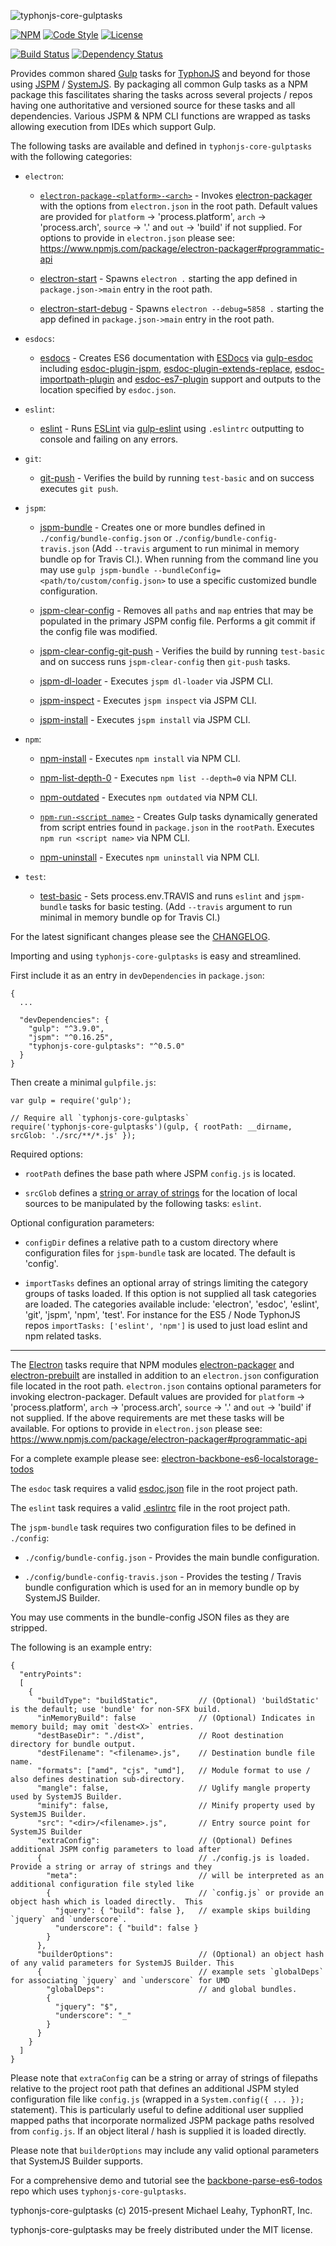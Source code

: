 ![typhonjs-core-gulptasks](http://i.imgur.com/KqIyNtd.png)

[![NPM](https://img.shields.io/npm/v/typhonjs-core-gulptasks.svg?label=npm)](https://www.npmjs.com/package/typhonjs-core-gulptasks)
[![Code Style](https://img.shields.io/badge/code%20style-allman-yellowgreen.svg?style=flat)](https://en.wikipedia.org/wiki/Indent_style#Allman_style)
[![License](https://img.shields.io/badge/license-MIT-yellowgreen.svg?style=flat)](https://github.com/typhonjs/typhonjs-core-gulptasks/blob/master/LICENSE)

[![Build Status](https://travis-ci.org/typhonjs/typhonjs-core-gulptasks.svg?branch=master)](https://travis-ci.org/typhonjs/typhonjs-core-gulptasks)
[![Dependency Status](https://www.versioneye.com/user/projects/563b3b1c1d47d40015000a91/badge.svg?style=flat)](https://www.versioneye.com/user/projects/563b3b1c1d47d40015000a91)

Provides common shared [Gulp](http://gulpjs.com/) tasks for [TyphonJS](https://github.com/typhonjs) and beyond for those using [JSPM](http://jspm.io) / [SystemJS](https://github.com/systemjs/systemjs). By packaging all common Gulp tasks as a NPM package this fascilitates sharing the tasks across several projects / repos having one authoritative and versioned source for these tasks and all dependencies. Various JSPM & NPM CLI functions are wrapped as tasks allowing execution from IDEs which support Gulp. 

The following tasks are available and defined in `typhonjs-core-gulptasks` with the following categories:

- `electron`:
  - [`electron-package-<platform>-<arch>`](https://github.com/typhonjs/typhonjs-core-gulptasks/blob/master/tasks/electron.js#L130) - Invokes [electron-packager](https://www.npmjs.com/package/electron-packager) with the options from `electron.json` in the root path. Default values are provided for `platform` -> 'process.platform', `arch` -> 'process.arch', `source` -> '.' and `out` -> 'build' if not supplied. For options to provide in `electron.json` please see:
https://www.npmjs.com/package/electron-packager#programmatic-api

  - [electron-start](https://github.com/typhonjs/typhonjs-core-gulptasks/blob/master/tasks/electron.js#L52) - Spawns `electron .` starting the app defined in `package.json->main` entry in the root path. 

  - [electron-start-debug](https://github.com/typhonjs/typhonjs-core-gulptasks/blob/master/tasks/electron.js#L60) - Spawns `electron --debug=5858 .` starting the app defined in `package.json->main` entry in the root path. 

- `esdocs`:
  - [esdocs](https://github.com/typhonjs/typhonjs-core-gulptasks/blob/master/tasks/esdoc.js#L20) - Creates ES6 documentation with [ESDocs](https://esdoc.org/) via [gulp-esdoc](https://www.npmjs.com/package/gulp-esdoc) including [esdoc-plugin-jspm](https://www.npmjs.com/package/esdoc-plugin-jspm), [esdoc-plugin-extends-replace](https://www.npmjs.com/package/esdoc-plugin-extends-replace), [esdoc-importpath-plugin](https://www.npmjs.com/package/esdoc-importpath-plugin) and
[esdoc-es7-plugin](https://www.npmjs.com/package/esdoc-es7-plugin) support and outputs to the location specified by `esdoc.json`.

- `eslint`:
  - [eslint](https://github.com/typhonjs/typhonjs-core-gulptasks/blob/master/tasks/eslint.js#L22) - Runs [ESLint](http://eslint.org/) via [gulp-eslint](https://www.npmjs.com/package/gulp-eslint) using `.eslintrc` outputting to console and failing on any errors.

- `git`:
  - [git-push](https://github.com/typhonjs/typhonjs-core-gulptasks/blob/master/tasks/git.js#L23) - Verifies the build by running `test-basic` and on success executes `git push`. 

- `jspm`:
  - [jspm-bundle](https://github.com/typhonjs/typhonjs-core-gulptasks/blob/master/tasks/jspm.js#L73) - Creates one or more bundles defined in `./config/bundle-config.json` or `./config/bundle-config-travis.json` (Add `--travis` argument to run minimal in memory bundle op for Travis CI.). When running from the command line you may use `gulp jspm-bundle --bundleConfig=<path/to/custom/config.json>` to use a specific customized bundle configuration. 

  - [jspm-clear-config](https://github.com/typhonjs/typhonjs-core-gulptasks/blob/master/tasks/jspm.js#L195) - Removes all `paths` and `map` entries that may be populated in the primary JSPM config file. Performs a git commit if the config file was modified.

  - [jspm-clear-config-git-push](https://github.com/typhonjs/typhonjs-core-gulptasks/blob/master/tasks/jspm.js#L275) - Verifies the build by running `test-basic` and on success runs `jspm-clear-config` then `git-push` tasks. 

  - [jspm-dl-loader](https://github.com/typhonjs/typhonjs-core-gulptasks/blob/master/tasks/jspm.js#L287) - Executes `jspm dl-loader` via JSPM CLI.

  - [jspm-inspect](https://github.com/typhonjs/typhonjs-core-gulptasks/blob/master/tasks/jspm.js#L303) - Executes `jspm inspect` via JSPM CLI.

  - [jspm-install](https://github.com/typhonjs/typhonjs-core-gulptasks/blob/master/tasks/jspm.js#L319) - Executes `jspm install` via JSPM CLI.

- `npm`:
  - [npm-install](https://github.com/typhonjs/typhonjs-core-gulptasks/blob/master/tasks/npm.js#L29) - Executes `npm install` via NPM CLI.

  - [npm-list-depth-0](https://github.com/typhonjs/typhonjs-core-gulptasks/blob/master/tasks/npm.js#L45) - Executes `npm list --depth=0` via NPM CLI.

  - [npm-outdated](https://github.com/typhonjs/typhonjs-core-gulptasks/blob/master/tasks/npm.js#L61) - Executes `npm outdated` via NPM CLI.

  - [`npm-run-<script name>`](https://github.com/typhonjs/typhonjs-core-gulptasks/blob/master/tasks/npm.js#L90) - Creates Gulp tasks dynamically generated from script entries found in `package.json` in the `rootPath`. Executes `npm run <script name>` via NPM CLI.

  - [npm-uninstall](https://github.com/typhonjs/typhonjs-core-gulptasks/blob/master/tasks/npm.js#L109) - Executes `npm uninstall` via NPM CLI.

- `test`:
  - [test-basic](https://github.com/typhonjs/typhonjs-core-gulptasks/blob/master/tasks/test.js#L19) - Sets process.env.TRAVIS and runs `eslint` and `jspm-bundle` tasks for basic testing.  (Add `--travis` argument to run minimal in memory bundle op for Travis CI.)


For the latest significant changes please see the [CHANGELOG](https://github.com/typhonjs/typhonjs-core-gulptasks/blob/master/CHANGELOG.md).

Importing and using `typhonjs-core-gulptasks` is easy and streamlined. 

First include it as an entry in `devDependencies` in `package.json`:
```
{
  ...
  
  "devDependencies": {
    "gulp": "^3.9.0",
    "jspm": "^0.16.25",
    "typhonjs-core-gulptasks": "^0.5.0"
  }
}
```

Then create a minimal `gulpfile.js`:
```
var gulp = require('gulp');

// Require all `typhonjs-core-gulptasks`
require('typhonjs-core-gulptasks')(gulp, { rootPath: __dirname, srcGlob: './src/**/*.js' });
```

Required options:

- `rootPath` defines the base path where JSPM `config.js` is located.

- `srcGlob` defines a [string or array of strings](https://github.com/gulpjs/gulp/blob/master/docs/API.md#gulpsrcglobs-options) for the location of local sources to be manipulated by the following tasks: `eslint`.

Optional configuration parameters:

- `configDir` defines a relative path to a custom directory where configuration files for `jspm-bundle` task are located. The default is 'config'. 

- `importTasks` defines an optional array of strings limiting the category groups of tasks loaded. If this option is not supplied all task categories are loaded. The categories available include: 'electron', 'esdoc', 'eslint', 'git', 'jspm', 'npm', 'test'. For instance for the ES5 / Node TyphonJS repos `importTasks: ['eslint', 'npm']` is used to just load eslint and npm related tasks. 

--------

The [Electron](http://electron.atom.io/) tasks require that NPM modules [electron-packager](https://www.npmjs.com/package/electron-packager) and [electron-prebuilt](https://www.npmjs.com/package/electron-prebuilt) are installed in addition to an `electron.json` configuration file located in the root path. `electron.json` contains optional parameters for invoking electron-packager. Default values are provided for `platform` -> 'process.platform', `arch` -> 'process.arch', `source` -> '.' and `out` -> 'build' if not supplied. If the above requirements are met these tasks will be available. For options to provide in `electron.json` please see:
https://www.npmjs.com/package/electron-packager#programmatic-api

For a complete example please see:  [electron-backbone-es6-localstorage-todos](https://github.com/typhonjs-demos/electron-backbone-es6-localstorage-todos)

The `esdoc` task requires a valid [esdoc.json](https://esdoc.org/config.html) file in the root project path.

The `eslint` task requires a valid [.eslintrc](http://eslint.org/docs/user-guide/configuring.html) file in the root project path. 

The `jspm-bundle` task requires two configuration files to be defined in `./config`:
- `./config/bundle-config.json` - Provides the main bundle configuration.

- `./config/bundle-config-travis.json` - Provides the testing / Travis bundle configuration which is used for an in memory bundle op by SystemJS Builder.

You may use comments in the bundle-config JSON files as they are stripped. 

The following is an example entry:
```
{
  "entryPoints":
  [
    {
      "buildType": "buildStatic",         // (Optional) 'buildStatic' is the default; use 'bundle' for non-SFX build.
      "inMemoryBuild": false              // (Optional) Indicates in memory build; may omit `dest<X>` entries.
      "destBaseDir": "./dist",            // Root destination directory for bundle output.
      "destFilename": "<filename>.js",    // Destination bundle file name.
      "formats": ["amd", "cjs", "umd"],   // Module format to use / also defines destination sub-directory.
      "mangle": false,                    // Uglify mangle property used by SystemJS Builder.
      "minify": false,                    // Minify property used by SystemJS Builder.
      "src": "<dir>/<filename>.js",       // Entry source point for SystemJS Builder
      "extraConfig":                      // (Optional) Defines additional JSPM config parameters to load after
      {                                   // ./config.js is loaded. Provide a string or array of strings and they
        "meta":                           // will be interpreted as an additional configuration file styled like
        {                                 // `config.js` or provide an object hash which is loaded directly.  This
          "jquery": { "build": false },   // example skips building `jquery` and `underscore`.
          "underscore": { "build": false }
        }
      },
      "builderOptions":                   // (Optional) an object hash of any valid parameters for SystemJS Builder. This 
      {                                   // example sets `globalDeps` for associating `jquery` and `underscore` for UMD  
        "globalDeps":                     // and global bundles.
        {
          "jquery": "$",
          "underscore": "_"
        }
      }
    }
  ]
}
```

Please note that `extraConfig` can be a string or array of strings of filepaths relative to the project root path that defines an additional JSPM styled configuration file like `config.js` (wrapped in a `System.config({ ... });` statement). This is particularly useful to define additional user supplied mapped paths that incorporate normalized JSPM package paths resolved from `config.js`. If an object literal / hash is supplied it is loaded directly.

Please note that `builderOptions` may include any valid optional parameters that SystemJS Builder supports.

For a comprehensive demo and tutorial see the [backbone-parse-es6-todos](https://github.com/typhonjs-demos/backbone-parse-es6-todos) repo which uses `typhonjs-core-gulptasks`.

typhonjs-core-gulptasks (c) 2015-present Michael Leahy, TyphonRT, Inc.

typhonjs-core-gulptasks may be freely distributed under the MIT license.
